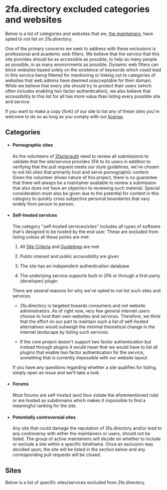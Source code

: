 # 2fa.directory excluded categories and websites

Below is a list of categories and websites that we, [the maintainers][maintainers], have opted to not list on 2fa.directory.

One of the primary concerns we seek to address with these exclusions is professional and academic web filters. We believe that the service that this site provides should be as accessible as possible, to help as many people as possible, in as many environments as possible. Dynamic web filters can block websites based solely on the existence of keywords which could lead to this service being filtered for mentioning or linking out to categories of websites that web admins have deemed unacceptable for their domain. While we believe that every site should try to protect their users (which often includes enabling two factor authentication), we also believe that accessibility to this list for all has more value than listing every possible site and service.

If you want to make a copy (fork) of our site to list any of these sites you're welcome to do so as long as you comply with our [license][license].

## Categories

*   #### Pornographic sites

    As the volunteers of [2factorauth][org_link] need to review all submissions to validate that the site/service provides 2FA to its users in addition to verifying that the pull request meets our style guidelines, we've chosen to not list sites that primarily host and serve pornographic content. Given the volunteer driven nature of this project, there is no guarantee that there will always be a maintainer available to review a submission that also does not have an objection to reviewing such material. Special consideration must also be given due to the potential for content in this category to quickly cross subjective personal boundaries that vary widely from person to person.

*   #### Self-hosted services

    The category "self-hosted services/sites" includes all types of software that's designed to be hosted by the end user. These are excluded from listing unless all these points are met:

    1. All [Site Criteria][site_criteria] and [Guidelines][guidelines] are met

    2. Public interest and public accessibility are given  

    3. The site has an independent authentication database

    4. The underlying service supports built-in 2FA or through a first-party (developer) plugin

    There are several reasons for why we've opted to not list such sites and services.

    -   2fa.directory is targeted towards consumers and not website administrators. As of right now, very few general internet users choose to host their own websites and services. Therefore, we think that the effort on our part to maintain such a list of self-hosted alternatives would outweigh the minimal theoretical change in the internet landscape by listing such services.

    -   If the core project doesn't support two factor authentication but instead through plugins it would mean that we would have to list all plugins that enable two factor authentication for the service, something that is currently impossible with our website layout.

    If you have any questions regarding whether a site qualifies for listing, simply open an issue and we'll take a look.
    
*   #### Forums

    Most forums are self-hosted (and thus violate the aforementioned rule) or are hosted as subdomains which makes it impossible to find a meaningful ranking for the site. 

*   #### Potentially controversial sites 

    Any site that could damage the reputation of 2fa.directory and/or lead to any controversy with either the maintainers or users, should not be listed.
    The group of active maintainers will decide on whether to include or exclude a site within a specific timeframe. Once an exclusion was decided upon, the site will be listed in the section below and any corresponding pull requests will be closed.

## Sites

Below is a list of specific sites/services excluded from 2fa.directory.

[maintainers]: https://github.com/orgs/2factorauth/people
[license]: /LICENSE
[org_link]: https://github.com/2factorauth
[site_criteria]: CONTRIBUTING.md#site-criteria
[guidelines]: CONTRIBUTING.md#guidelines

